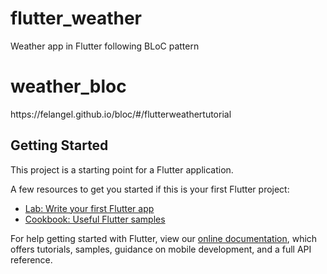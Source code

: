 # flutter_weather
Weather app in Flutter following BLoC pattern
# weather_bloc

https:&#x2F;&#x2F;felangel.github.io&#x2F;bloc&#x2F;#&#x2F;flutterweathertutorial

## Getting Started

This project is a starting point for a Flutter application.

A few resources to get you started if this is your first Flutter project:

- [Lab: Write your first Flutter app](https://flutter.io/docs/get-started/codelab)
- [Cookbook: Useful Flutter samples](https://flutter.io/docs/cookbook)

For help getting started with Flutter, view our
[online documentation](https://flutter.io/docs), which offers tutorials,
samples, guidance on mobile development, and a full API reference.
